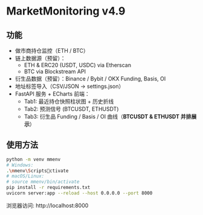 # MarketMonitoring v4.9

## 功能
- 做市商持仓监控（ETH / BTC）
- 链上数据源（预留）：
  - ETH & ERC20 (USDT, USDC) via Etherscan
  - BTC via Blockstream API
- 衍生品数据（预留）：Binance / Bybit / OKX Funding, Basis, OI
- 地址标签导入（CSV/JSON → settings.json）
- FastAPI 服务 + ECharts 前端：
  - Tab1: 最近持仓快照柱状图 + 历史折线
  - Tab2: 预测信号 (BTCUSDT, ETHUSDT)
  - Tab3: 衍生品 Funding / Basis / OI 曲线（**BTCUSDT & ETHUSDT 并排展示**）

## 使用方法
```bash
python -m venv mmenv
# Windows:
.\mmenv\Scriptsctivate
# macOS/Linux:
# source mmenv/bin/activate
pip install -r requirements.txt
uvicorn server:app --reload --host 0.0.0.0 --port 8000
```
浏览器访问: http://localhost:8000
